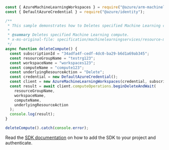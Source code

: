 ```javascript
const { AzureMachineLearningWorkspaces } = require("@azure/arm-machinelearning");
const { DefaultAzureCredential } = require("@azure/identity");

/**
 * This sample demonstrates how to Deletes specified Machine Learning compute.
 *
 * @summary Deletes specified Machine Learning compute.
 * x-ms-original-file: specification/machinelearningservices/resource-manager/Microsoft.MachineLearningServices/stable/2021-07-01/examples/Compute/delete.json
 */
async function deleteCompute() {
  const subscriptionId = "34adfa4f-cedf-4dc0-ba29-b6d1a69ab345";
  const resourceGroupName = "testrg123";
  const workspaceName = "workspaces123";
  const computeName = "compute123";
  const underlyingResourceAction = "Delete";
  const credential = new DefaultAzureCredential();
  const client = new AzureMachineLearningWorkspaces(credential, subscriptionId);
  const result = await client.computeOperations.beginDeleteAndWait(
    resourceGroupName,
    workspaceName,
    computeName,
    underlyingResourceAction
  );
  console.log(result);
}

deleteCompute().catch(console.error);
```

Read the [SDK documentation](https://github.com/Azure/azure-sdk-for-js/blob/%40azure%2Farm-machinelearning_1.0.0-beta.1/sdk/machinelearning/arm-machinelearning/README.md) on how to add the SDK to your project and authenticate.
